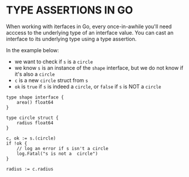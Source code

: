 # TYPE ASSERTIONS IN GO

When working with iterfaces in Go, every once-in-awhile you'll need acccess to the underlying type of an interface value. You can cast an interface to its underlying type using a type assertion.

In the example below:

- we want to check if `s` is a `circle`
- we know `s` is an instance of the `shape` interface, but we do not know if it's also a `circle`
- `c` is a new `circle` struct from `s`
- `ok` is `true` if `s` is indeed a `circle`, or `false` if `s` is NOT a `circle`

```
type shape interface {
    area() float64
}

type circle struct {
    radius float64
}

c, ok := s.(circle)
if !ok {
    // log an error if s isn't a circle
    log.Fatal("s is not a  circle")
}

radius := c.radius
```
